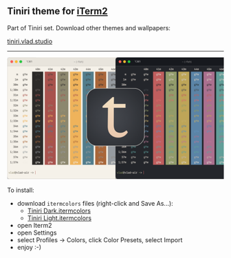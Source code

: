 ## Tiniri theme for [iTerm2](https://iterm2.com/)

Part of Tiniri set. Download other themes and wallpapers:

[tiniri.vlad.studio](https://tiniri.vlad.studio/)

---

![Screenshots](og.png)

To install:

- download `itermcolors` files (right-click and Save As...):
  - [Tiniri Dark.itermcolors](https://raw.githubusercontent.com/vladstudio/tiniri-iterm2/main/Tiniri%20Dark.itermcolors)
  - [Tiniri Light.itermcolors](https://raw.githubusercontent.com/vladstudio/tiniri-iterm2/main/Tiniri%20Light.itermcolors)
- open Iterm2
- open Settings
- select Profiles -> Colors, click Color Presets, select Import
- enjoy :-)